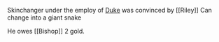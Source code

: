 Skinchanger under the employ of [Duke](Duke's%20Organisation.md)
was convinced by [[Riley]]
Can change into a giant snake

He owes [[Bishop]] 2 gold.